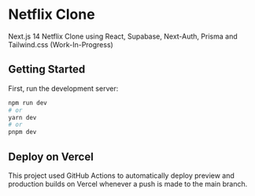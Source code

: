 # Netflix Clone

Next.js 14 Netflix Clone using React, Supabase, Next-Auth, Prisma and Tailwind.css (Work-In-Progress)

## Getting Started

First, run the development server:

```bash
npm run dev
# or
yarn dev
# or
pnpm dev
```

## Deploy on Vercel

This project used GitHub Actions to automatically deploy preview and production builds on Vercel whenever a push is made to the main branch.

